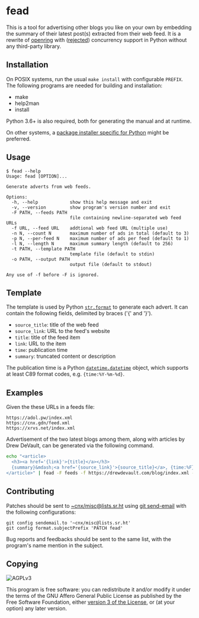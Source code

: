 # fead

This is a tool for advertising other blogs you like on your own
by embedding the summary of their latest post(s) extracted from their web feed.
It is a rewrite of [openring] with ([rejected]) concurrency support
in Python without any third-party library.

## Installation

On POSIX systems, run the usual `make install` with configurable `PREFIX`.
The following programs are needed for building and installation:

- make
- help2man
- install

Python 3.6+ is also required, both for generating the manual and at runtime.

On other systems, a [package installer specific for Python][pip]
might be preferred.

## Usage

```console
$ fead --help
Usage: fead [OPTION]...

Generate adverts from web feeds.

Options:
  -h, --help            show this help message and exit
  -v, --version         show program's version number and exit
  -F PATH, --feeds PATH
                        file containing newline-separated web feed URLs
  -f URL, --feed URL    addtional web feed URL (multiple use)
  -n N, --count N       maximum number of ads in total (default to 3)
  -p N, --per-feed N    maximum number of ads per feed (default to 1)
  -l N, --length N      maximum summary length (default to 256)
  -t PATH, --template PATH
                        template file (default to stdin)
  -o PATH, --output PATH
                        output file (default to stdout)

Any use of -f before -F is ignored.
```

## Template

The template is used by Python [`str.format`][format] to generate each advert.
It can contain the following fields, delimited by braces ('{' and '}').

* `source_title`: title of the web feed
* `source_link`: URL to the feed's website
* `title`: title of the feed item
* `link`: URL to the item
* `time`: publication time
* `summary`: truncated content or description

The publication time is a Python [`datetime.datetime`][datetime] object,
which supports at least C89 format codes, e.g. `{time:%Y-%m-%d}`.

## Examples

Given the these URLs in a feeds file:

    https://adol.pw/index.xml
    https://cnx.gdn/feed.xml
    https://xrvs.net/index.xml

Advertisement of the two latest blogs among them, along with articles
by Drew DeVault, can be generated via the following command.

```sh
echo "<article>
  <h3><a href='{link}'>{title}</a></h3>
  {summary}&mdash;<a href='{source_link}'>{source_title}</a>, {time:%F}
</article>" | fead -F feeds -f https://drewdevault.com/blog/index.xml -n 2
```

## Contributing

Patches should be sent to [~cnx/misc@lists.sr.ht]
using [git send-email] with the following configurations:

    git config sendemail.to '~cnx/misc@lists.sr.ht'
    git config format.subjectPrefix 'PATCH fead'

Bug reports and feedbacks should be sent to the same list,
with the program's name mention in the subject.

## Copying

![AGPLv3](https://www.gnu.org/graphics/agplv3-155x51.png)

This program is free software: you can redistribute it and/or modify
it under the terms of the GNU Affero General Public License as published
by the Free Software Foundation, either [version 3 of the License][agplv3],
or (at your option) any later version.

[openring]: https://sr.ht/~sircmpwn/openring
[rejected]: https://lists.sr.ht/~sircmpwn/public-inbox/patches/27621
[pip]: https://pip.pypa.io
[format]: https://docs.python.org/3/library/string.html#formatstrings
[datetime]: https://docs.python.org/3/library/datetime.html#datetime-objects
[~cnx/misc@lists.sr.ht]: https://lists.sr.ht/~cnx/misc
[git send-email]: https://git-send-email.io
[agplv3]: https://www.gnu.org/licenses/agpl-3.0.html
